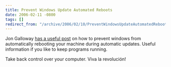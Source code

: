 ```yaml
---
title: Prevent Windows Update Automated Reboots
date: 2006-02-11 -0800
tags: []
redirect_from: "/archive/2006/02/10/PreventWindowsUpdateAutomatedReboots.aspx/"
---
```


Jon Galloway [has a useful
post](http://weblogs.asp.net/jgalloway/archive/2006/02/11/438009.aspx "Steps to Prevent Automatic Reboots")
on how to prevent windows from automatically rebooting your machine
during automatic updates. Useful information if you like to keep
programs running.

Take back control over your computer. Viva la revolución!

